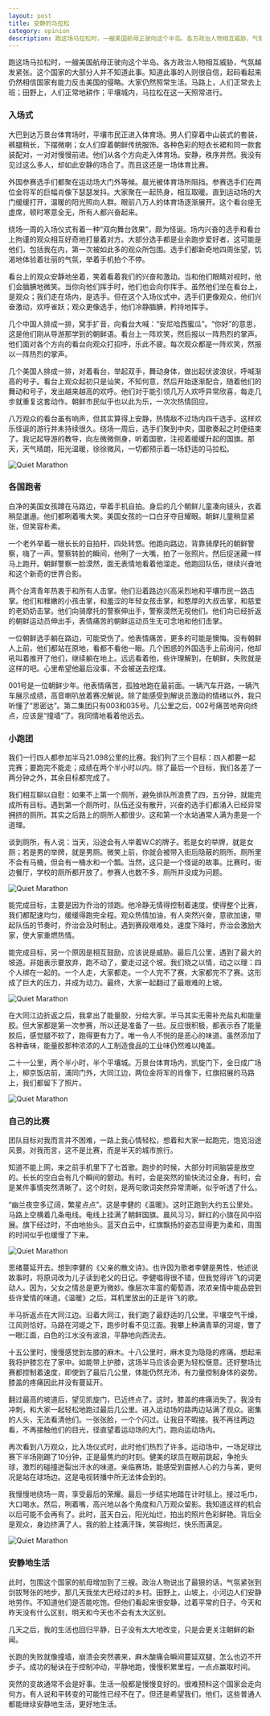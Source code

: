 ```yaml
---
layout: post
title: 安静的马拉松
category: opinion
description: 跑这场马拉松时，一艘美国航母正驶向这个半岛。各方政治人物相互威胁，气氛越发紧张。但这个国家的大部分人并不知道此事。知道此事的人则相当自信，起码看起来仍然相信，这个国家有能力反击美国的侵略。大家仍然照常生活。马路上，人们正常去上班；田野上，人们正常耕作。马拉松在这一天照常进行。
---
```


跑这场马拉松时，一艘美国航母正驶向这个半岛。各方政治人物相互威胁，气氛越发紧张。这个国家的大部分人并不知道此事。知道此事的人则很自信，起码看起来仍然相信国家有能力反击美国的侵略。大家仍然照常生活。马路上，人们正常去上班；田野上，人们正常地耕作；平壤城内，马拉松在这一天照常进行。

### 入场式

大巴到达万景台体育场时，平壤市民正进入体育场。男人们穿着中山装式的套装，裤腿稍长，下摆微喇；女人们穿着朝鲜传统服饰。各种色彩的短衣长裙和同一款套装配对，一对对慢慢前进。他们从各个方向走入体育场。安静，秩序井然。我没有见过这么多人，却如此安静的场合了。而且这还是一场体育比赛。

外国参赛选手们都聚在运动场大门外等候。晨光被体育场所阻挡。参赛选手们在两位金将军的巨幅肖像下瑟瑟发抖。大家聚在一起热身，相互取暖。直到运动场的大门缓缓打开，温暖的阳光照向人群。眼前八万人的体育场逐渐展开。这个看台座无虚席，顿时寒意全无，所有人都兴奋起来。

绕场一周的入场仪式有着一种“双向舞台效果”，颇为怪诞。场内兴奋的选手和看台上拘谨的观众相互好奇地打量着对方。大部分选手都是业余跑步爱好者，这可能是他们，包括我在内，第一次被如此多的观众所包围。选手们都新奇地四周张望，饥渴地体验着壮丽的气氛，举着手机拍个不停。

看台上的观众安静地坐着，笑着看着我们的兴奋和激动。当和他们眼睛对视时，他们会腼腆地微笑。当你向他们挥手时，他们也会向你挥手。虽然他们坐在看台上，是观众；我们走在场内，是选手。但在这个入场仪式中，选手们更像观众，他们兴奋激动，欢呼雀跃；观众更像选手，他们冷静腼腆，矜持地挥手。

几个中国人排成一排，窝手扩音，向看台大喊：“安尼哈西蜜瓜”。“你好”的意思，这是他们刚从导游那学到的朝鲜语。看台上一阵欢笑，然后报以一阵热烈的掌声。他们面对各个方向的看台向观众打招呼，乐此不疲。每次观众都是一阵欢笑，然报以一阵热烈的掌声。

几个美国人排成一排，对着看台，举起双手，舞动身体，做出起伏波浪状，呼喊渐高的号子。看台上观众起初只是讪笑，不知何意，然后开始逐渐配合，随着他们的舞动和号子，发出越来越高的欢呼。他们对于能引领几万人欢呼异常欣喜，每走几步就重复这套动作。朝鲜市民似乎也以此为乐，一次次热情回应。

八万观众的看台虽有响声，但其实算得上安静，热情敌不过场内四千选手。这样欢乐怪诞的游行并未持续很久。绕场一周后，选手们聚到中央，国歌奏起之时便结束了。我记起导游的教导，向左微微侧身，听着国歌，注视着缓缓升起的国旗。那天，天气晴朗，阳光温暖，徐徐微风，一切都预示着一场舒适的马拉松。

![Quiet Marathon](/images/opinion/Marathon/stadium.JPG)

### 各国跑者

白净的美国女孩蹲在马路边，举着手机自拍。身后的几个朝鲜儿童凑向镜头，衣着稍显邋遢。他们都咧着嘴大笑。美国女孩的一口白牙夺目耀眼。朝鲜儿童稍显紧张，但笑容朴素。

一个老外举着一根长长的自拍杆，四处转悠。他跑向路边，背靠骑摩托的朝鲜警察，嗨了一声。警察转脸的瞬间，他咧了一大嘴，拍了一张照片。然后捉迷藏一样马上跑开。朝鲜警察一脸漠然，面无表情地看着他溜走。他跑回队伍，继续兴奋地和这个新奇的世界合影。

两个台湾青年热衷于和所有人击掌。他们沿着路边兴高采烈地和平壤市民一路击掌。他们和稚嫩的小孩击掌，和羞涩的年轻女孩击掌，和憨厚的大叔击掌，和慈爱的老奶奶击掌。他们向骑摩托的警察伸出手，警察漠然无视他们。他们向已经折返的朝鲜运动员伸出手，表情痛苦的朝鲜运动员生无可念地和他们击掌。

一位朝鲜选手躺在路边，可能受伤了。他表情痛苦，更多的可能是懊悔。没有朝鲜人上前，他们都站在原地，看都不看他一眼。几个困惑的外国选手上前询问，他却吼叫着推开了他们，继续躺在地上。远远看着他，些许理解到，在朝鲜，失败就是这样的吧。心里希望他最后没事，不会被送去挖煤。

001号是一位朝鲜少年。他表情痛苦，孤独地跑在最前面。一辆汽车开路，一辆汽车展示成绩，高音喇叭放着赛况解说。除了能感受到解说员激动的情绪以外，我只听懂了“思密达”。第二集团只有003和035号。几公里之后，002号痛苦地奔向终点，应该是“撞墙”了。我同情地看着他远去。

### 小跑团

我们一行四人都参加半马21.098公里的比赛。我们列了三个目标：四人都要一起完赛；要跑完不能走；成绩在两个半小时以内。除了最后一个目标，我们各差了一两分钟之外，其余目标都完成了。

我们相互聊以自慰：如果不上第一个厕所，避免排队所浪费了四，五分钟，就能完成所有目标。遇到第一个厕所时，队伍还没有散开，兴奋的选手们都涌入已经异常拥挤的厕所。其实之后路上的厕所人都很少。这和第一个水站通常人满为患是一个道理。

谈到厕所，有人说：当天，沿途会有人举着W.C的牌子。若是女的举牌，就是女厕；若是男的举牌，就是男厕。微笑上前，你就会被带入街后隐蔽的厕所。厕所里不会有马桶，但会有一桶水和一个瓢。当然，这只是一个怪诞的故事。比赛时，街边餐厅，学校的厕所都开放了。参赛人也数不多，厕所并没成为问题。

![Quiet Marathon](/images/opinion/Marathon/wc.JPG)

能完成目标，主要是因为乔治的领跑。他冷静无情得控制着速度。使得整个比赛，我们都配速均匀，缓缓得跑完全程。观众热情加油，有人突然兴奋，意欲加速，带起队伍的节奏时，乔治会及时制止。遇到赛段艰难处，速度下降时，乔治会激励大家，使大家重燃热情。

能完成目标，另一个原因是相互鼓励，应该说是威胁。最后几公里，遇到了最大的坡道。非姐表示要放弃，跑不动了，要走过这个坡。我们晓之以情，动之以理：四个人绑在一起的。一个人走，大家都走。一个人完不了赛，大家都完不了赛。这形成了巨大的压力，并成为动力。最终，大家一起翻过了最艰难的上坡。

![Quiet Marathon](/images/opinion/Marathon/running.JPG)

在大同江边折返之后，我拿出了能量胶，分给大家。半马其实无需补充盐丸和能量胶。但大家都是第一次参赛，所以还是准备了一些。反应很积极，都表示吞了能量胶后，感觉腿不软了，跑得更有力了。唯一令人不悦的是恶心的味道。虽然添加了各种香味，能量胶那种浓浓的人工制造食品的工业味仍然难以掩盖。

二十一公里，两个半小时，半个平壤城。万景台体育场内，凯旋门下，金日成广场上，柳京饭店前，浦同门外，大同江边，两位金将军的肖像下，红旗招展的马路上，我们都留下了照片。

![Quiet Marathon](/images/opinion/Marathon/street.JPG)

### 自己的比赛

团队目标对我而言并不困难，一路上我心情轻松，想着和大家一起跑完，饱览沿途风景。对我而言，这不是比赛，而是半天的城市旅行。

知道不能上网，来之前手机里下了七首歌。跑步的时候，大部分时间脑袋是放空的。长长的空白会有几个瞬间的颤动。有时，会是突然的愉快流过全身。有时，会是某件事情突然清晰了。这个时刻，是两句歌词突然异常清晰，似乎听透了什么。

“幽兰夜空多辽阔，繁星点点”。这是李健的《温暖》。这时正跑到大约五公里处。马路上空横着几条电线。电线上挂满了朝鲜国旗。晨风习习，鲜红的小旗在风中招展。旗下经过时，不由地抬头。蓝天白云中，红旗飘扬的姿态显得更为柔和，周围的时间似乎也缓慢了下来。

![Quiet Marathon](/images/opinion/Marathon/flag.JPG)

思绪蔓延开去。想到李健的《父亲的散文诗》。也许因为歌者李健是男性，他述说故事时，将原词改为儿子读到老父的日记。李健唱得很不错，但我觉得许飞的词更动人。因为，父女之情总是更为微妙。像层次丰富的葡萄酒，浓浓亲情中能品尝到些许爱情的味道。《温暖》之后，耳机里放出的正是许飞的歌。

半马折返点在大同江边。沿着大同江，我们跑了最舒适的几公里。平壤空气干燥，江风则恰好。马路在河堤之下，跑步时看不见江面。我攀上种满青草的河堤，瞥了一眼江面，白色的江水没有波浪，平静地向西流去。

十五公里时，慢慢感觉到左膝的麻木。十八公里时，麻木变为隐隐的疼痛。想起来我将护膝忘在了家中。如能带上护膝，这场半马应该会更为轻松惬意。还好整场比赛都控制着速度，即使到了最后几公里，体能仍然充沛，有力量控制身体的姿势。膝盖的疼痛因此并没有蔓延开。

翻过最高的坡道后，望见凯旋门，已近终点了。这时，膝盖的疼痛消失了。我没有冲刺，和大家一起轻松地跑过最后几公里。进入运动场的路两边站满了观众。密集的人头，无法看清他们。一张张脸，一个个闪过。让我目不暇接。我不再往两边看，不再接触他们的目光，径直望着运动场的大门，跑向运动场内。

再次看到八万观众，比入场仪式时，此时他们热烈了许多。运动场中，一场足球比赛下半场刚踢了10分钟，正是最焦灼的时刻。健美的球员在眼前跳起，争抢头球，激烈的碰撞迸裂出汗水的味道。亲临赛场，能感受到震撼人心的力与美，更何况是站在球场边。这是电视转播中所无法体会到的。

我慢慢地绕场一周，享受最后的荣耀。最后一步结实地踏在计时毯上。接过毛巾，大口喝水。然后，咧着嘴，高兴地以各个角度和八万观众留影。我知道这样的机会以后可能不会再有了。此时，蓝天白云，阳光灿烂，拍出的照片色彩鲜艳。背后全是观众，身边挤满了人。我的脸上挂满汗珠，笑容绚烂，快乐而满足。

![Quiet Marathon](/images/opinion/Marathon/handstand.JPG)

### 安静地生活

此时，包围这个国家的航母增加到了三艘。政治人物说出了最狠的话，气氛紧张到剑拔弩张的地步。那几天我坐大巴经过的乡村。田野上，山坡上，小河边人们安静地劳作。不知道他们是否能吃饱。但他们看起来很安静，过着平常的日子。今天和昨天没有什么区别，明天和今天也不会有太大区别。

几天之后，我的生活也回归平静，日子没有太大地改变，只是会更关注朝鲜的新闻。

长跑的失败就像撞墙，崩溃会突然袭来，麻木酸痛会瞬间蔓延双腿，怎么也迈不开步子。成功的秘诀在于控制冲动，平静地跑，慢慢积累里程，一点点赢取时间。

突然的变故通常不会是好事。生活一般都是慢慢变好的。很难预料这个国家会走向何方。有人说和平转变的可能性已经不在了。但还是希望我们，他们，这些普通人都能继续安静地生活，更好地生活。
